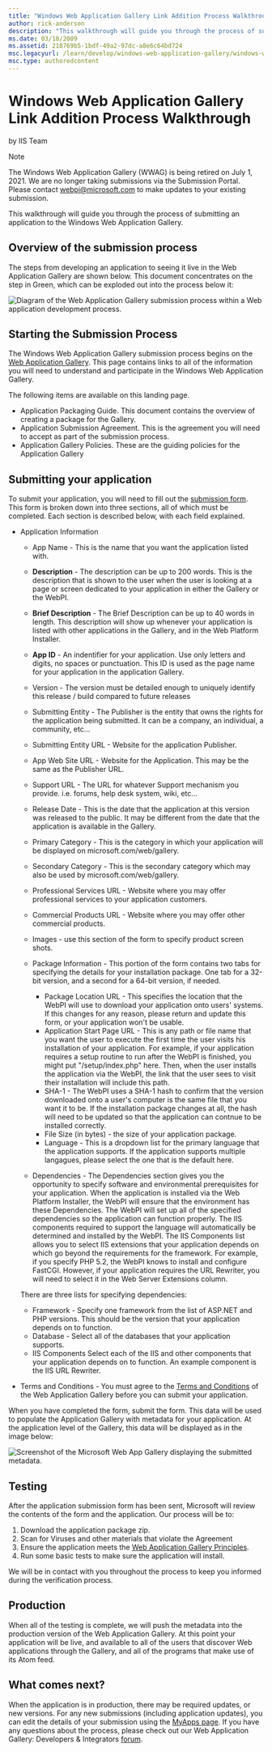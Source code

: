 ```yaml
---
title: "Windows Web Application Gallery Link Addition Process Walkthrough"
author: rick-anderson
description: "This walkthrough will guide you through the process of submitting an application to the Windows Web Application Gallery. Overview of the submission process T..."
ms.date: 03/18/2009
ms.assetid: 218769b5-1bdf-49a2-97dc-a8e6c64bd724
msc.legacyurl: /learn/develop/windows-web-application-gallery/windows-web-application-gallery-link-addition-process-walkthrough
msc.type: authoredcontent
---
```

# Windows Web Application Gallery Link Addition Process Walkthrough

by IIS Team

> [!NOTE]
> The Windows Web Application Gallery (WWAG) is being retired on July 1, 2021. We are no longer taking submissions via the Submission Portal. Please contact webpi@microsoft.com to make updates to your existing submission.

This walkthrough will guide you through the process of submitting an application to the Windows Web Application Gallery.

## Overview of the submission process

The steps from developing an application to seeing it live in the Web Application Gallery are shown below. This document concentrates on the step in Green, which can be exploded out into the process below it:

![Diagram of the Web Application Gallery submission process within a Web application development process.](windows-web-application-gallery-link-addition-process-walkthrough/_static/image7.jpg)

## Starting the Submission Process

The Windows Web Application Gallery submission process begins on the [Web Application Gallery](https://www.microsoft.com/web/gallery/developer.aspx). This page contains links to all of the information you will need to understand and participate in the Windows Web Application Gallery.

The following items are available on this landing page.

- Application Packaging Guide. This document contains the overview of creating a package for the Gallery.
- Application Submission Agreement. This is the agreement you will need to accept as part of the submission process.
- Application Gallery Policies. These are the guiding policies for the Application Gallery

## Submitting your application

To submit your application, you will need to fill out the [submission form](https://www.microsoft.com/web/gallery/submit.aspx). This form is broken down into three sections, all of which must be completed. Each section is described below, with each field explained.

- Application Information

    - App Name - This is the name that you want the application listed with.
    - **Description** - The description can be up to 200 words. This is the description that is shown to the user when the user is looking at a page or screen dedicated to your application in either the Gallery or the WebPI.
    - **Brief Description** - The Brief Description can be up to 40 words in length. This description will show up whenever your application is listed with other applications in the Gallery, and in the Web Platform Installer.
    - **App ID** - An indentifier for your application. Use only letters and digits, no spaces or punctuation. This ID is used as the page name for your application in the application Gallery.
    - Version - The version must be detailed enough to uniquely identify this release / build compared to future releases
    - Submitting Entity - The Publisher is the entity that owns the rights for the application being submitted. It can be a company, an individual, a community, etc...
    - Submitting Entity URL - Website for the application Publisher.
    - App Web Site URL - Website for the Application. This may be the same as the Publisher URL.
    - Support URL - The URL for whatever Support mechanism you provide. i.e. forums, help desk system, wiki, etc...
    - Release Date - This is the date that the application at this version was released to the public. It may be different from the date that the application is available in the Gallery.
    - Primary Category - This is the category in which your application will be displayed on microsoft.com/web/gallery.
    - Secondary Category - This is the secondary category which may also be used by microsoft.com/web/gallery.
    - Professional Services URL - Website where you may offer professional services to your application customers.
    - Commercial Products URL - Website where you may offer other commercial products.
    - Images - use this section of the form to specify product screen shots.
    - Package Information - This portion of the form contains two tabs for specifying the details for your installation package. One tab for a 32-bit version, and a second for a 64-bit version, if needed.

        - Package Location URL - This specifies the location that the WebPI will use to download your application onto users' systems. If this changes for any reason, please return and update this form, or your application won't be usable.
        - Application Start Page URL - This is any path or file name that you want the user to execute the first time the user visits his installation of your application. For example, if your application requires a setup routine to run after the WebPI is finished, you might put "/setup/index.php" here. Then, when the user installs the application via the WebPI, the link that the user sees to visit their installation will include this path.
        - SHA-1 - The WebPI uses a SHA-1 hash to confirm that the version downloaded onto a user's computer is the same file that you want it to be. If the installation package changes at all, the hash will need to be updated so that the application can contnue to be installed correctly.
        - File Size (in bytes) - the size of your application package.
        - Language - This is a dropdown list for the primary language that the application supports. If the application supports multiple langagues, please select the one that is the default here.
    - Dependencies - The Dependencies section gives you the opportunity to specify software and environmental prerequisites for your application. When the application is installed via the Web Platform Installer, the WebPI will ensure that the environment has these Dependencies. The WebPI will set up all of the specified dependencies so the application can function properly. The IIS components required to support the language will automatically be determined and installed by the WebPI. The IIS Components list allows you to select IIS extensions that your application depends on which go beyond the requirements for the framework. For example, if you specify PHP 5.2, the WebPI knows to install and configure FastCGI. However, if your application requires the URL Rewriter, you will need to select it in the Web Server Extensions column.  
  
  There are three lists for specifying dependencies:

    - Framework - Specify one framework from the list of ASP.NET and PHP versions. This should be the version that your application depends on to function.
    - Database - Select all of the databases that your application supports.
    - IIS Components Select each of the IIS and other components that your application depends on to function. An example component is the IIS URL Rewriter.
- Terms and Conditions - You must agree to the [Terms and Conditions](https://www.microsoft.com/web/insertproperlink) of the Web Application Gallery before you can submit your application.

When you have completed the form, submit the form. This data will be used to populate the Application Gallery with metadata for your application. At the application level of the Gallery, this data will be displayed as in the image below:

![Screenshot of the Microsoft Web App Gallery displaying the submitted metadata.](windows-web-application-gallery-link-addition-process-walkthrough/_static/image9.jpg)

## Testing

After the application submission form has been sent, Microsoft will review the contents of the form and the application. Our process will be to:

1. Download the application package zip.
2. Scan for Viruses and other materials that violate the Agreement
3. Ensure the application meets the [Web Application Gallery Principles](windows-web-application-gallery-principles.md).
4. Run some basic tests to make sure the application will install.

We will be in contact with you throughout the process to keep you informed during the verification process.

## Production

When all of the testing is complete, we will push the metadata into the production version of the Web Application Gallery. At this point your application will be live, and available to all of the users that discover Web applications through the Gallery, and all of the programs that make use of its Atom feed.

## What comes next?

When the application is in production, there may be required updates, or new versions. For any new submissions (including application updates), you can edit the details of your submission using the [MyApps page](https://www.microsoft.com/web/gallery/myapps.aspx). If you have any questions about the process, please check out our Web Application Gallery: Developers &amp; Integrators [forum](https://forums.iis.net/1158.aspx "Web APplication Gallery: Developers &amp; Integrators").
